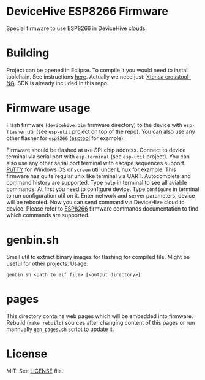 # DeviceHive ESP8266 Firmware
Special firmware to use ESP8266 in DeviceHive clouds.

# Building
Project can be opened in Eclipse. To compile it you would need to install
toolchain. See instructions [here](https://github.com/esp8266/esp8266-wiki/wiki/Toolchain).
Actually we need just: [Xtensa crosstool-NG](https://github.com/jcmvbkbc/crosstool-NG).
SDK is already included in this repo.

# Firmware usage
Flash firmware (`devicehive.bin` firmware directory) to the device with
`esp-flasher` util (see `esp-util` project on top of the repo). You can also use any other
flasher for `esp8266` ([esptool](https://github.com/themadinventor/esptool) for example).

Firmware should be flashed at `0x0` SPI chip address. Connect to device terminal
via serial port with `esp-terminal` (see `esp-util` project). You can also use any 
other serial port terminal with escape sequences support. [PuTTY](http://www.putty.org/)
for Windows OS or `screen` util under Linux for example. This
firmware has quite regular unix like terminal via UART. Autocomplete and command
history are supported.
Type `help` in terminal to see all aviable commands. At first you need to configure
device. Type `configure` in terminal to run configuration util on it. Enter network
and server parameters, device will be rebooted. Now you can send command via
DeviceHive cloud to device. Please refer to [ESP8266](../DeviceHiveESP8266.md) firmware
commands documentation to find which commands are supported.

# genbin.sh
Small util to extract binary images for flashing for compiled file. Might be useful
for other projects. Usage:

```
genbin.sh <path to elf file> [<output directory>]
```

# pages
This directory contains web pages which will be embedded into firmware. Rebuild
(`make rebuild`) sources after changing content of this pages or run mannually
`gen_pages.sh` script to update it.

# License
MIT. See [LICENSE](./LICENSE) file.
